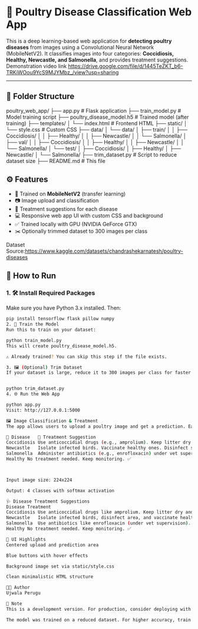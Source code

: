 # 🐔 Poultry Disease Classification Web App

This is a deep learning-based web application for **detecting poultry diseases** from images using a Convolutional Neural Network (MobileNetV2). It classifies images into four categories: **Coccidiosis, Healthy, Newcastle, and Salmonella**, and provides treatment suggestions.
Demonstration video link
https://drive.google.com/file/d/1445TeZKT_b6-TRKiWOou9YcS9MJYMbz_/view?usp=sharing

---

## 📁 Folder Structure

poultry_web_app/
├── app.py # Flask application
├── train_model.py # Model training script
├── poultry_disease_model.h5 # Trained model (after training)
├── templates/
│ └── index.html # Frontend HTML
├── static/
│ └── style.css # Custom CSS
├── data/
│ └── data/
│ ├── train/
│ │ ├── Coccidiosis/
│ │ ├── Healthy/
│ │ ├── Newcastle/
│ │ └── Salmonella/
│ ├── val/
│ │ ├── Coccidiosis/
│ │ ├── Healthy/
│ │ ├── Newcastle/
│ │ └── Salmonella/
│ └── test/
│ ├── Coccidiosis/
│ ├── Healthy/
│ ├── Newcastle/
│ └── Salmonella/
├── trim_dataset.py # Script to reduce dataset size
├── README.md # This file


## ⚙️ Features

- 🧠 Trained on **MobileNetV2** (transfer learning)
- 📷 Image upload and classification
- 💊 Treatment suggestions for each disease
- 💻 Responsive web app UI with custom CSS and background
- ✅ Trained locally with GPU (NVIDIA GeForce GTX)
- ✂️ Optionally trimmed dataset to 300 images per class

Dataset Source:https://www.kaggle.com/datasets/chandrashekarnatesh/poultry-diseases

## 🚀 How to Run

### 1. 🛠️ Install Required Packages

Make sure you have Python 3.x installed. Then:

```bash
pip install tensorflow flask pillow numpy
2. 🧪 Train the Model
Run this to train on your dataset:

python train_model.py
This will create poultry_disease_model.h5.

⚠️ Already trained? You can skip this step if the file exists.

3. 🖼️ (Optional) Trim Dataset
If your dataset is large, reduce it to 300 images per class for faster training:


python trim_dataset.py
4. 🌐 Run the Web App

python app.py
Visit: http://127.0.0.1:5000

🖼️ Image Classification & Treatment
The app allows users to upload a poultry image and get a prediction. Each prediction is accompanied by treatment suggestions:

🐓 Disease	💊 Treatment Suggestion
Coccidiosis	Use anticoccidial drugs (e.g., amprolium). Keep litter dry and clean.
Newcastle	Isolate infected birds. Vaccinate healthy ones. Disinfect surroundings.
Salmonella	Administer antibiotics (e.g., enrofloxacin) under vet supervision.
Healthy	No treatment needed. Keep monitoring. ✅



Input image size: 224x224

Output: 4 classes with softmax activation

🩺 Disease Treatment Suggestions
Disease	Treatment
Coccidiosis	Use anticoccidial drugs like amprolium. Keep litter dry and sanitized.
Newcastle	Isolate infected birds, disinfect area, and vaccinate healthy birds.
Salmonella	Use antibiotics like enrofloxacin (under vet supervision). Ensure clean feed and water.
Healthy	No treatment needed. Keep monitoring. ✅

🎨 UI Highlights
Centered upload and prediction area

Blue buttons with hover effects

Background image set via static/style.css

Clean minimalistic HTML structure

👩‍💻 Author
Ujwala Perugu

📌 Note
This is a development version. For production, consider deploying with gunicorn or Docker.

The model was trained on a reduced dataset. For higher accuracy, train on the full dataset.

